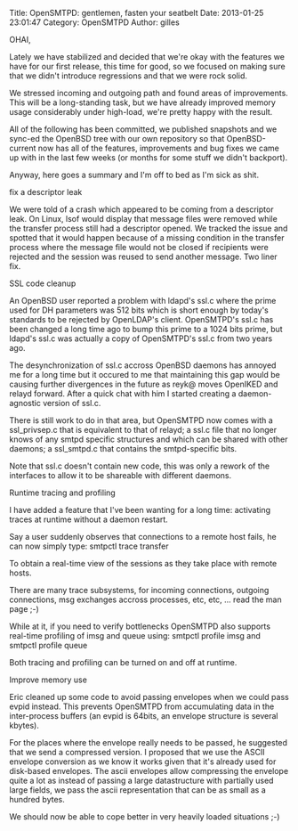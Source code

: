 Title: OpenSMTPD: gentlemen, fasten your seatbelt
Date: 2013-01-25 23:01:47
Category: OpenSMTPD
Author: gilles

OHAI,

Lately we have stabilized and decided that we're okay with the features we have for our first release, this time for good, so we focused on making sure that we didn't introduce regressions and that we were rock solid.

We stressed incoming and outgoing path and found areas of improvements. This will be a long-standing task, but we have already improved memory usage considerably under high-load, we're pretty happy with the result.

All of the following has been committed, we published snapshots and we sync-ed the OpenBSD tree with our own repository so that OpenBSD-current now has all of the features, improvements and bug fixes we came up with in the last few weeks (or months for some stuff we didn't backport).

Anyway, here goes a summary and I'm off to bed as I'm sick as shit.

fix a descriptor leak

We were told of a crash which appeared to be coming from a descriptor leak. On Linux, lsof would display that message files were removed while the transfer process still had a descriptor opened. We tracked the issue and spotted that it would happen because of a missing condition in the transfer process where the message file would not be closed if recipients were rejected and the session was reused to send another message. Two liner fix.

SSL code cleanup

An OpenBSD user reported a problem with ldapd's ssl.c where the prime used for DH parameters was 512 bits which is short enough by today's standards to be rejected by OpenLDAP's client. OpenSMTPD's ssl.c has been changed a long time ago to bump this prime to a 1024 bits prime, but ldapd's ssl.c was actually a copy of OpenSMTPD's ssl.c from two years ago.

The desynchronization of ssl.c accross OpenBSD daemons has annoyed me for a long time but it occured to me that maintaining this gap would be causing further divergences in the future as reyk@ moves OpenIKED and relayd forward. After a quick chat with him I started creating a daemon-agnostic version of ssl.c.

There is still work to do in that area, but OpenSMTPD now comes with a ssl_privsep.c that is equivalent to that of relayd; a ssl.c file that no longer knows of any smtpd specific structures and which can be shared with other daemons; a ssl_smtpd.c that contains the smtpd-specific bits.

Note that ssl.c doesn't contain new code, this was only a rework of the interfaces to allow it to be shareable with different daemons.

Runtime tracing and profiling

I have added a feature that I've been wanting for a long time: activating traces at runtime without a daemon restart.

Say a user suddenly observes that connections to a remote host fails, he can now simply type: smtpctl trace transfer

To obtain a real-time view of the sessions as they take place with remote hosts.

There are many trace subsystems, for incoming connections, outgoing connections, msg exchanges accross processes, etc, etc, ... read the man page ;-)

While at it, if you need to verify bottlenecks OpenSMTPD also supports real-time profiling of imsg and queue using: smtpctl profile imsg and smtpctl profile queue

Both tracing and profiling can be turned on and off at runtime.

Improve memory use

Eric cleaned up some code to avoid passing envelopes when we could pass evpid instead. This prevents OpenSMTPD from accumulating data in the inter-process buffers (an evpid is 64bits, an envelope structure is several kbytes).

For the places where the envelope really needs to be passed, he suggested that we send a compressed version. I proposed that we use the ASCII envelope conversion as we know it works given that it's already used for disk-based envelopes. The ascii envelopes allow compressing the envelope quite a lot as instead of passing a large datastructure with partially used large fields, we pass the ascii representation that can be as small as a hundred bytes.

We should now be able to cope better in very heavily loaded situations ;-)
